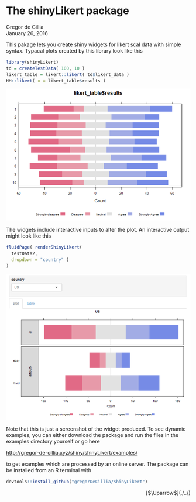 # The shinyLikert package
Gregor de Cillia  
January 26, 2016  

This pakage lets you create shiny widgets for likert scal data with simple syntax. Typacal plots created by this library look like this


```r
library(shinyLikert)
td = createTestData( 100, 10 )
likert_table = likert::likert( td$likert_data )
HH::likert( x = likert_table$results )
```

![](README_files/figure-html/unnamed-chunk-1-1.png)

The widgets include interactive inputs to alter the plot. An interactive output might look like this


```r
fluidPage( renderShinyLikert( 
  testData2,
  dropdown = "country" )
)
```

![alt text](README_files/figure-html/plit_plot.PNG)

Note that this is just a screenshot of the widget produced. To see dynamic examples, you can either download the package and run the files in the examples directory yourself or go here

http://gregor-de-cillia.xyz/shiny/shinyLikert/examples/

to get examples which are processed by an online server. The package can be installed from an R terminal with


```r
devtools::install_github("gregorDeCillia/shinyLikert")
```

<p style='text-align:right;'>[$\Uparrow$](./../)</p>
